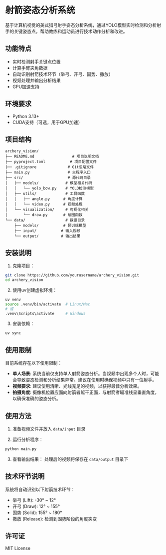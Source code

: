 # 射箭姿态分析系统

基于计算机视觉的美式猎弓射手姿态分析系统，通过YOLO模型实时检测和分析射手的关键姿态点，帮助教练和运动员进行技术动作分析和改进。

## 功能特点

- 实时检测射手关键点位置
- 计算手臂夹角数据
- 自动识别射箭技术环节（举弓、开弓、固势、撒放）
- 视频处理并输出分析结果
- GPU加速支持

## 环境要求

- Python 3.13+
- CUDA支持（可选，用于GPU加速）

## 项目结构

```
archery_vision/
├── README.md                 # 项目说明文档
├── pyproject.toml           # 项目配置文件
├── .gitignore              # Git忽略文件
├── main.py                 # 主程序入口
├── src/                    # 源代码目录
│   ├── models/            # 模型相关代码
│   │   └── yolo_bow.py    # YOLO检测模型
│   ├── utils/             # 工具函数
│   │   ├── angle.py      # 角度计算
│   │   └── video.py      # 视频处理
│   └── visualization/     # 可视化相关
│       └── draw.py       # 绘图函数
└── data/                  # 数据目录
    ├── models/           # 预训练模型
    ├── input/           # 输入视频
    └── output/          # 输出结果
```

## 安装说明

1. 克隆项目：
```bash
git clone https://github.com/yourusername/archery_vision.git
cd archery_vision
```

2. 使用uv创建虚拟环境：
```bash
uv venv
source .venv/bin/activate  # Linux/Mac
# 或
.venv\Scripts\activate     # Windows
```

3. 安装依赖：
```bash
uv sync
```

## 使用限制

目前系统存在以下使用限制：

- **单人场景**: 系统当前仅支持单人射箭姿态分析。当视频中出现多个人时，可能会导致姿态检测和分析结果异常。建议在使用时确保视频中只有一位射手。
- **视频要求**: 建议使用清晰、光线充足的视频，以获得最佳分析效果。
- **拍摄角度**: 摄像机位置应面向射箭者躯干正面，与射箭者瞄准线呈垂直角度，以确保准确的姿态分析。

## 使用方法

1. 准备视频文件并放入 `data/input` 目录

2. 运行分析程序：
```bash
python main.py
```

3. 查看输出结果：
处理后的视频将保存在 `data/output` 目录下

## 技术环节说明

系统将自动识别以下射箭技术环节：
- 举弓 (Lift): -30° ~ 12°
- 开弓 (Draw): 12° ~ 155°
- 固势 (Solid): 155° ~ 180°
- 撒放 (Release): 检测到固势阶段的角度突变

## 许可证

MIT License

